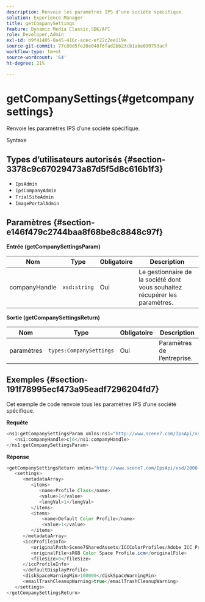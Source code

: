 ```yaml
---
description: Renvoie les paramètres IPS d’une société spécifique.
solution: Experience Manager
title: getCompanySettings
feature: Dynamic Media Classic,SDK/API
role: Developer,Admin
exl-id: b9f41405-8a45-416c-acec-ef22c2ee119e
source-git-commit: 77c88d5fe20e048f6fad2bb23cb1abe090793acf
workflow-type: tm+mt
source-wordcount: '64'
ht-degree: 21%

---
```


# getCompanySettings{#getcompanysettings}

Renvoie les paramètres IPS d’une société spécifique.

Syntaxe

## Types d’utilisateurs autorisés {#section-3378c9c67029473a87d5f5d8c616b1f3}

* `IpsAdmin`
* `IpsCompanyAdmin`
* `TrialSiteAdmin`
* `ImagePortalAdmin`

## Paramètres {#section-e146f479c2744baa8f68be8c8848c97f}

**Entrée (getCompanySettingsParam)**

| Nom | Type | Obligatoire | Description |
|---|---|---|---|
| companyHandle | `xsd:string` | Oui | Le gestionnaire de la société dont vous souhaitez récupérer les paramètres. |

**Sortie (getCompanySettingsReturn)**

| Nom | Type | Obligatoire | Description |
|---|---|---|---|
| paramètres | `types:CompanySettings` | Oui | Paramètres de l’entreprise. |

## Exemples {#section-191f78995ecf473a95eadf7296204fd7}

Cet exemple de code renvoie tous les paramètres IPS d’une société spécifique.

**Requête**

```java
<ns1:getCompanySettingsParam xmlns:ns1="http://www.scene7.com/IpsApi/xsd/2008-01-15">
   <ns1:companyHandle>c|6</ns1:companyHandle>
</ns1:getCompanySettingsParam>
```

**Réponse**

```java
<getCompanySettingsReturn xmlns="http://www.scene7.com/IpsApi/xsd/2008-01-15">
   <settings>
      <metadataArray>
         <items>
            <name>Profile Class</name>
            <value>1</value>
            <longVal>1</longVal>
         </items>
         <items>
             <name>Default Color Profile</name>
             <value>1</value>
         </items>
      </metadataArray>
      <iccProfileInfo>
         <originalPath>Scene7SharedAssets/ICCColorProfiles/Adobe ICC Profiles/RGB Profiles/</originalPath>
         <originalFile>sRGB Color Space Profile.icm</originalFile>
         <fileSize>0</fileSize>
      </iccProfileInfo>
      </defaultDisplayProfile>
      <diskSpaceWarningMin>100000</diskSpaceWarningMin>
      <emailTrashCleanupWarning>true</emailTrashCleanupWarning>
   </settings>
</getCompanySettingsReturn>
```
